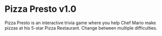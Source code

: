 # Pizza Presto v1.0
Pizza Presto is an interactive trivia game where you help Chef Mario make pizzas at his 5-star Pizza Restaurant.  Change between multiple difficulties. 